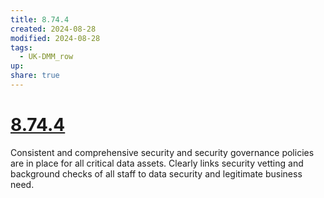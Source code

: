 ```yaml
---
title: 8.74.4
created: 2024-08-28
modified: 2024-08-28
tags:
  - UK-DMM_row
up: 
share: true
---
```

# [8.74.4](8.74.4.md)

Consistent and comprehensive security and security governance policies are in place for all critical data assets. Clearly links security vetting and background checks of all staff to data security and legitimate business need.
